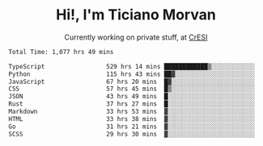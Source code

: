 <h1 align="center">Hi!, I'm Ticiano Morvan</h1>
<p align="center">Currently working on private stuff, at <a href="https://cresi.com.ar" target="_blank">CrESI</a></p>

<!--START_SECTION:waka-->

```txt
Total Time: 1,077 hrs 49 mins

TypeScript                 529 hrs 14 mins ████████████▒░░░░░░░░░░░░   49.10 %
Python                     115 hrs 43 mins ██▓░░░░░░░░░░░░░░░░░░░░░░   10.74 %
JavaScript                 67 hrs 20 mins  █▓░░░░░░░░░░░░░░░░░░░░░░░   06.25 %
CSS                        57 hrs 45 mins  █▒░░░░░░░░░░░░░░░░░░░░░░░   05.36 %
JSON                       43 hrs 49 mins  █░░░░░░░░░░░░░░░░░░░░░░░░   04.07 %
Rust                       37 hrs 27 mins  █░░░░░░░░░░░░░░░░░░░░░░░░   03.48 %
Markdown                   33 hrs 53 mins  ▓░░░░░░░░░░░░░░░░░░░░░░░░   03.14 %
HTML                       33 hrs 38 mins  ▓░░░░░░░░░░░░░░░░░░░░░░░░   03.12 %
Go                         31 hrs 21 mins  ▓░░░░░░░░░░░░░░░░░░░░░░░░   02.91 %
SCSS                       29 hrs 30 mins  ▓░░░░░░░░░░░░░░░░░░░░░░░░   02.74 %
```

<!--END_SECTION:waka-->
